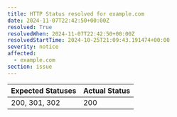 ```yaml
---
title: HTTP Status resolved for example.com
date: 2024-11-07T22:42:50+00:00Z
resolved: True
resolvedWhen: 2024-11-07T22:42:50+00:00Z
resolvedStartTime: 2024-10-25T21:09:43.191474+00:00
severity: notice
affected:
  - example.com
section: issue
---
```


| Expected Statuses | Actual Status  |
|-------------------|----------------|
| 200, 301, 302 | 200 |
